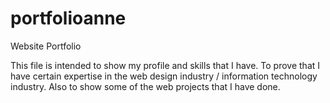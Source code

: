 # portfolioanne
Website Portfolio

This file is intended to show my profile and skills that I have. To prove that I have certain expertise in the web design industry / information technology industry.
Also to show some of the web projects that I have done.
